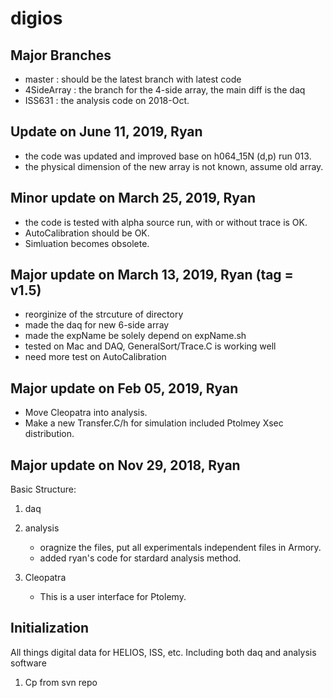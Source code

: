 # digios

## Major Branches
- master : should be the latest branch with latest code
- 4SideArray : the branch for the 4-side array, the main diff is the daq
- ISS631 : the analysis code on 2018-Oct.

## Update on June 11, 2019, Ryan
- the code was updated and improved base on h064_15N (d,p) run 013.
- the physical dimension of the new array is not known, assume old array.

## Minor update on March 25, 2019, Ryan
- the code is tested with alpha source run, with or without trace is OK.
- AutoCalibration should be OK.
- Simluation becomes obsolete.

## Major update on March 13, 2019, Ryan (tag = v1.5)
- reorginize of the strcuture of directory
- made the daq for new 6-side array
- made the expName be solely depend on expName.sh 
- tested on Mac and DAQ, GeneralSort/Trace.C is working well
- need more test on AutoCalibration

## Major update on Feb 05, 2019, Ryan
- Move Cleopatra into analysis.
- Make a new Transfer.C/h for simulation included Ptolmey Xsec distribution.

## Major  update on Nov 29, 2018, Ryan
Basic Structure:
1. daq
2. analysis
   - oragnize the files, put all experimentals independent files in Armory.  
   - added ryan's code for stardard analysis method. 

3. Cleopatra
   - This is a user interface for Ptolemy.
 
## Initialization
All things digital data for HELIOS, ISS, etc. Including both daq and analysis software
1. Cp from svn repo
